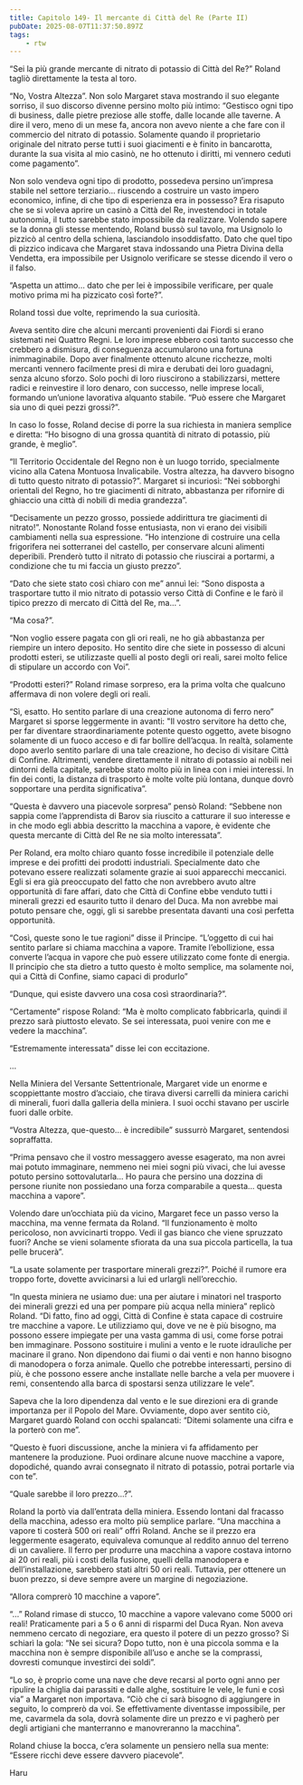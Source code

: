 ```yaml
---
title: Capitolo 149- Il mercante di Città del Re (Parte II)
pubDate: 2025-08-07T11:37:50.897Z
tags:
    - rtw
---
```



“Sei la più grande mercante di nitrato di potassio di Città del Re?” Roland tagliò direttamente la testa al toro.


“No, Vostra Altezza”. Non solo Margaret stava mostrando il suo elegante sorriso, il suo discorso divenne persino molto più intimo: “Gestisco ogni tipo di business, dalle pietre preziose alle stoffe, dalle locande alle taverne. A dire il vero, meno di un mese fa, ancora non avevo niente a che fare con il commercio del nitrato di potassio. Solamente quando il proprietario originale del nitrato perse tutti i suoi giacimenti e è finito in bancarotta, durante la sua visita al mio casinò, ne ho ottenuto i diritti, mi vennero ceduti come pagamento”.


Non solo vendeva ogni tipo di prodotto, possedeva persino un’impresa stabile nel settore terziario… riuscendo a costruire un vasto impero economico, infine, di che tipo di esperienza era in possesso? Era risaputo che se si voleva aprire un casinò a Città del Re, investendoci in totale autonomia, il tutto sarebbe stato impossibile da realizzare. Volendo sapere se la donna gli stesse mentendo, Roland bussò sul tavolo, ma Usignolo lo pizzicò al centro della schiena, lasciandolo insoddisfatto. Dato che quel tipo di pizzico indicava che Margaret stava indossando una Pietra Divina della Vendetta, era impossibile per Usignolo verificare se stesse dicendo il vero o il falso.


“Aspetta un attimo… dato che per lei è impossibile verificare, per quale motivo prima mi ha pizzicato così forte?”.


Roland tossì due volte, reprimendo la sua curiosità.


Aveva sentito dire che alcuni mercanti provenienti dai Fiordi si erano sistemati nei Quattro Regni. Le loro imprese ebbero così tanto successo che crebbero a dismisura, di conseguenza accumularono una fortuna inimmaginabile. Dopo aver finalmente ottenuto alcune ricchezze, molti mercanti vennero facilmente presi di mira e derubati dei loro guadagni, senza alcuno sforzo. Solo pochi di loro riuscirono a stabilizzarsi, mettere radici e reinvestire il loro denaro, con successo, nelle imprese locali, formando un’unione lavorativa alquanto stabile. “Può essere che Margaret sia uno di quei pezzi grossi?”.


In caso lo fosse, Roland decise di porre la sua richiesta in maniera semplice e diretta: “Ho bisogno di una grossa quantità di nitrato di potassio, più grande, è meglio”.


“Il Territorio Occidentale del Regno non è un luogo torrido, specialmente vicino alla Catena Montuosa Invalicabile. Vostra altezza, ha davvero bisogno di tutto questo nitrato di potassio?”. Margaret si incuriosì: “Nei sobborghi orientali del Regno, ho tre giacimenti di nitrato, abbastanza per rifornire di ghiaccio una città di nobili di media grandezza”.


“Decisamente un pezzo grosso, possiede addirittura tre giacimenti di nitrato!”. Nonostante Roland fosse entusiasta, non vi erano dei visibili cambiamenti nella sua espressione. “Ho intenzione di costruire una cella frigorifera nei sotterranei del castello, per conservare alcuni alimenti deperibili. Prenderò tutto il nitrato di potassio che riuscirai a portarmi, a condizione che tu mi faccia un giusto prezzo”.


“Dato che siete stato così chiaro con me” annuì lei: “Sono disposta a trasportare tutto il mio nitrato di potassio verso Città di Confine e le farò il tipico prezzo di mercato di Città del Re, ma…”.


“Ma cosa?”.


“Non voglio essere pagata con gli ori reali, ne ho già abbastanza per riempire un intero deposito. Ho sentito dire che siete in possesso di alcuni prodotti esteri, se utilizzaste quelli al posto degli ori reali, sarei molto felice di stipulare un accordo con Voi”.


“Prodotti esteri?” Roland rimase sorpreso, era la prima volta che qualcuno affermava di non volere degli ori reali.


“Sì, esatto. Ho sentito parlare di una creazione autonoma di ferro nero” Margaret si sporse leggermente in avanti: "Il vostro servitore ha detto che, per far diventare straordinariamente potente questo oggetto, avete bisogno solamente di un fuoco acceso e di far bollire dell’acqua.  In realtà, solamente dopo averlo sentito parlare di una tale creazione, ho deciso di visitare Città di Confine. Altrimenti, vendere direttamente il nitrato di potassio ai nobili nei dintorni della capitale, sarebbe stato molto più in linea con i miei interessi. In fin dei conti, la distanza di trasporto è molte volte più lontana, dunque dovrò sopportare una perdita significativa”.


“Questa è davvero una piacevole sorpresa” pensò Roland: “Sebbene non sappia come l’apprendista di Barov sia riuscito a catturare il suo interesse e in che modo egli abbia descritto la macchina a vapore, è evidente che questa mercante di Città del Re ne sia molto interessata”.


Per Roland, era molto chiaro quanto fosse incredibile il potenziale delle imprese e dei profitti dei prodotti industriali. Specialmente dato che potevano essere realizzati solamente grazie ai suoi apparecchi meccanici. Egli si era già preoccupato del fatto che non avrebbero avuto altre opportunità di fare affari, dato che Città di Confine ebbe venduto tutti i minerali grezzi ed esaurito tutto il denaro del Duca. Ma non avrebbe mai potuto pensare che, oggi, gli si sarebbe presentata davanti una così perfetta opportunità.


“Così, queste sono le tue ragioni” disse il Principe. “L’oggetto di cui hai sentito parlare si chiama macchina a vapore. Tramite l’ebollizione, essa converte l’acqua in vapore che può essere utilizzato come fonte di energia. Il principio che sta dietro a tutto questo è molto semplice, ma solamente noi, qui a Città di Confine, siamo capaci di produrlo”


“Dunque, qui esiste davvero una cosa così straordinaria?”.


“Certamente” rispose Roland: “Ma è molto complicato fabbricarla, quindi il prezzo sarà piuttosto elevato. Se sei interessata, puoi venire con me e vedere la macchina”.


“Estremamente interessata” disse lei con eccitazione.


…


Nella Miniera del Versante Settentrionale, Margaret vide un enorme e scoppiettante mostro d’acciaio, che tirava diversi carrelli da miniera carichi di minerali, fuori dalla galleria della miniera. I suoi occhi stavano per uscirle fuori dalle orbite.


“Vostra Altezza, que-questo… è incredibile” sussurrò Margaret, sentendosi sopraffatta.


“Prima pensavo che il vostro messaggero avesse esagerato, ma non avrei mai potuto immaginare, nemmeno nei miei sogni più vivaci, che lui avesse potuto persino sottovalutarla… Ho paura che persino una dozzina di persone riunite non possiedano una forza comparabile a questa… questa macchina a vapore”.


Volendo dare un’occhiata più da vicino, Margaret fece un passo verso la macchina, ma venne fermata da Roland. “Il funzionamento è molto pericoloso, non avvicinarti troppo. Vedi il gas bianco che viene spruzzato fuori? Anche se vieni solamente sfiorata da una sua piccola particella, la tua pelle brucerà”.


“La usate solamente per trasportare minerali grezzi?”. Poiché il rumore era troppo forte, dovette avvicinarsi a lui ed urlargli nell’orecchio.


“In questa miniera ne usiamo due: una per aiutare i minatori nel trasporto dei minerali grezzi ed una per pompare più acqua nella miniera” replicò Roland. “Di fatto, fino ad oggi, Città di Confine è stata capace di costruire tre macchine a vapore. Le utilizziamo qui, dove ve ne è più bisogno, ma possono essere impiegate per una vasta gamma di usi, come forse potrai ben immaginare. Possono sostituire i mulini a vento e le ruote idrauliche per macinare il grano. Non dipendono dai fiumi o dai venti e non hanno bisogno di manodopera o forza animale. Quello che potrebbe interessarti, persino di più, è che possono essere anche installate nelle barche a vela per muovere i remi, consentendo alla barca di spostarsi senza utilizzare le vele”.


Sapeva che la loro dipendenza dal vento e le sue direzioni era di grande importanza per il Popolo del Mare. Ovviamente, dopo aver sentito ciò, Margaret guardò Roland con occhi spalancati: “Ditemi solamente una cifra e la porterò con me”.


“Questo è fuori discussione, anche la miniera vi fa affidamento per mantenere la produzione. Puoi ordinare alcune nuove macchine a vapore, dopodiché, quando avrai consegnato il nitrato di potassio, potrai portarle via con te”.


“Quale sarebbe il loro prezzo…?”.


Roland la portò via dall’entrata della miniera. Essendo lontani dal fracasso della macchina, adesso era molto più semplice parlare. “Una macchina a vapore ti costerà 500 ori reali” offrì Roland. Anche se il prezzo era leggermente esagerato, equivaleva comunque al reddito annuo del terreno di un cavaliere. Il ferro per produrre una macchina a vapore costava intorno ai 20 ori reali, più i costi della fusione, quelli della manodopera e dell’installazione, sarebbero stati altri 50 ori reali. Tuttavia, per ottenere un buon prezzo, si deve sempre avere un margine di negoziazione.


“Allora comprerò 10 macchine a vapore”.


“…” Roland rimase di stucco, 10 macchine a vapore valevano come 5000 ori reali! Praticamente pari a 5 o 6 anni di risparmi del Duca Ryan. Non aveva nemmeno cercato di negoziare, era questo il potere di un pezzo grosso? Si schiarì la gola: “Ne sei sicura? Dopo tutto, non è una piccola somma e la macchina non è sempre disponibile all’uso e anche se la comprassi, dovresti comunque investirci dei soldi”.


“Lo so, è proprio come una nave che deve recarsi al porto ogni anno per ripulire la chiglia dai parassiti e dalle alghe, sostituire le vele, le funi e così via” a Margaret non importava. “Ciò che ci sarà bisogno di aggiungere in seguito, lo comprerò da voi. Se effettivamente diventasse impossibile, per me, cavarmela da sola, dovrà solamente dire un prezzo e vi pagherò per degli artigiani che manterranno e manovreranno la macchina”.


Roland chiuse la bocca, c’era solamente un pensiero nella sua mente: “Essere ricchi deve essere davvero piacevole”.


Haru                        


                                



